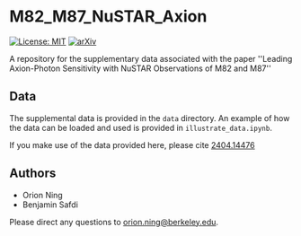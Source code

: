 # M82_M87_NuSTAR_Axion

[![License: MIT](https://img.shields.io/badge/License-MIT-yellow.svg)](https://opensource.org/licenses/MIT)
[![arXiv](https://img.shields.io/badge/arXiv-2404.14476%20-green.svg)](https://arxiv.org/abs/2404.14476)

A repository for the supplementary data associated with the paper ''Leading Axion-Photon Sensitivity with NuSTAR Observations of M82 and M87''

## Data

The supplemental data is provided in the `data` directory. An example of how the data can be loaded and used is provided in `illustrate_data.ipynb`.

If you make use of the data provided here, please cite [2404.14476](https://arxiv.org/abs/2404.14476)

## Authors

- Orion Ning
- Benjamin Safdi

Please direct any questions to orion.ning@berkeley.edu.
